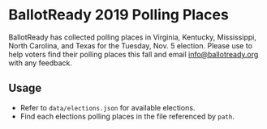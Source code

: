 # BallotReady 2019 Polling Places

BallotReady has collected polling places in Virginia, Kentucky, Mississippi, North Carolina, and Texas for the Tuesday, Nov. 5 election. Please use to help voters find their polling places this fall and email info@ballotready.org with any feedback.

## Usage

* Refer to `data/elections.json` for available elections.
* Find each elections polling places in the file referenced by `path`.
